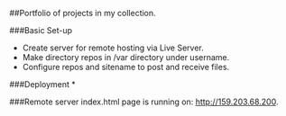 ##Portfolio of projects in my collection. 

###Basic Set-up
* Create server for remote hosting via Live Server.
* Make directory repos in /var directory under username.
* Configure repos and sitename to post and receive files.

###Deployment
* 

###Remote server index.html page is running on: http://159.203.68.200.
